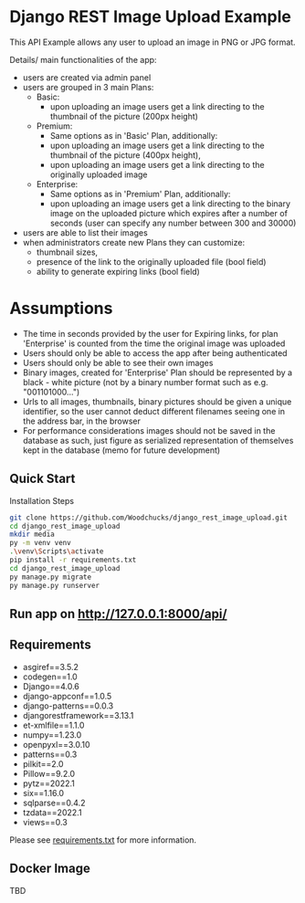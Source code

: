 # Django REST Image Upload Example
This API Example allows any user to upload an image in PNG or JPG format.

Details/ main functionalities of the app:
- users are created via admin panel
- users are grouped in 3 main Plans:
    - Basic:
        - upon uploading an image users get a link directing to the thumbnail of the picture (200px height)
    - Premium:
        - Same options as in 'Basic' Plan, additionally:
        - upon uploading an image users get a link directing to the thumbnail of the picture (400px height),
        - upon uploading an image users get a link directing to the originally uploaded image
    - Enterprise:
        - Same options as in 'Premium' Plan, additionally:
        - upon uploading an image users get a link directing to the binary image on the uploaded picture which expires after a number of seconds (user can specify any number between 300 and 30000)
- users are able to list their images
- when administrators create new Plans they can customize:
    - thumbnail sizes,
    - presence of the link to the originally uploaded file (bool field)
    - ability to generate expiring links (bool field)

# Assumptions
- The time in seconds provided by the user for Expiring links, for plan 'Enterprise' is counted from the time the original image was uploaded
- Users should only be able to access the app after being authenticated
- Users should only be able to see their own images
- Binary images, created for 'Enterprise' Plan should be represented by a black - white picture (not by a binary number format such as e.g. "001101000...")
- Urls to all images, thumbnails, binary pictures should be given a unique identifier, so the user cannot deduct different filenames seeing one in the address bar, in the browser
- For performance considerations images should not be saved in the database as such, just figure as serialized representation of themselves kept in the database (memo for future development)


## Quick Start
Installation Steps
```bash
git clone https://github.com/Woodchucks/django_rest_image_upload.git
cd django_rest_image_upload
mkdir media
py -m venv venv
.\venv\Scripts\activate
pip install -r requirements.txt
cd django_rest_image_upload
py manage.py migrate
py manage.py runserver
```

## Run app on http://127.0.0.1:8000/api/

## Requirements
- asgiref==3.5.2
- codegen==1.0
- Django==4.0.6
- django-appconf==1.0.5
- django-patterns==0.0.3
- djangorestframework==3.13.1
- et-xmlfile==1.1.0
- numpy==1.23.0
- openpyxl==3.0.10
- patterns==0.3
- pilkit==2.0
- Pillow==9.2.0
- pytz==2022.1
- six==1.16.0
- sqlparse==0.4.2
- tzdata==2022.1
- views==0.3

Please see [requirements.txt](requirements.txt) for more information.

## Docker Image
TBD

